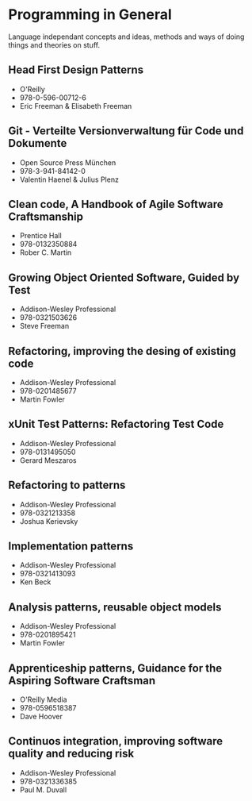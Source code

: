 # Programming in General

Language independant concepts and ideas, methods and ways of doing things and theories on stuff.

## Head First Design Patterns
* O'Reilly
* 978-0-596-00712-6
* Eric Freeman & Elisabeth Freeman

## Git - Verteilte Versionverwaltung für Code und Dokumente
* Open Source Press München
* 978-3-941-84142-0
* Valentin Haenel & Julius Plenz

## Clean code, A Handbook of Agile Software Craftsmanship
* Prentice Hall
* 978-0132350884
* Rober C. Martin

## Growing Object Oriented Software, Guided by Test
* Addison-Wesley Professional
* 978-0321503626
* Steve Freeman

## Refactoring, improving the desing of existing code
* Addison-Wesley Professional
* 978-0201485677
* Martin Fowler

## xUnit Test Patterns: Refactoring Test Code 
* Addison-Wesley Professional
* 978-0131495050	
* Gerard Meszaros

## Refactoring to patterns
* Addison-Wesley Professional
* 978-0321213358
* Joshua Kerievsky

## Implementation patterns
* Addison-Wesley Professional
* 978-0321413093
* Ken Beck

## Analysis patterns, reusable object models
* Addison-Wesley Professional
* 978-0201895421
* Martin Fowler

## Apprenticeship patterns, Guidance for the Aspiring Software Craftsman
* O'Reilly Media
* 978-0596518387
* Dave Hoover

## Continuos integration, improving software quality and reducing risk
* Addison-Wesley Professional
* 978-0321336385
* Paul M. Duvall
